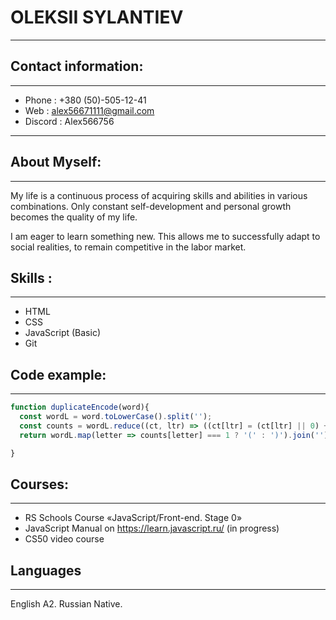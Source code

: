 # OLEKSII SYLANTIEV

----------------------------

## Contact information:

----------------------------

* Phone : +380 (50)-505-12-41
* Web :    alex56671111@gmail.com
* Discord : Alex566756

----------------------------

## About Myself:

----------------------------
My life is a continuous process of acquiring skills and abilities in various combinations. Only constant self-development and personal growth becomes the quality of my life.

I am eager to learn something new. This allows me to successfully adapt to social realities, to remain competitive in the labor market.
## Skills :

----------------------------
* HTML
* CSS
* JavaScript (Basic)
* Git

## Code example:

----------------------------
```javascript
function duplicateEncode(word){
  const wordL = word.toLowerCase().split('');
  const counts = wordL.reduce((ct, ltr) => ((ct[ltr] = (ct[ltr] || 0) + 1), ct), {});
  return wordL.map(letter => counts[letter] === 1 ? '(' : ')').join('');

}
```

## Courses:

----------------------------
* RS Schools Course «JavaScript/Front-end. Stage 0» 
* JavaScript Manual on https://learn.javascript.ru/ (in progress)
* CS50 video course

## Languages

----------------------------
English A2.
Russian Native.